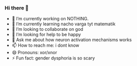 ### Hi there 👋

- 🔭 I’m currently working on NOTHING.
- 🌱 I’m currently learning nacho varga tyt matematik
- 👯 I’m looking to collaborate on god
- 🤔 I’m looking for help to be happy  
- 💬 Ask me about how neuron activation mechanisms works
- 📫 How to reach me: i dont know
- 😄 Pronouns: xor/xnor
- ⚡ Fun fact: gender dysphoria is so scary
